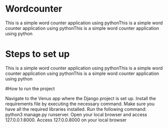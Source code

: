 # Wordcounter
This is a simple word counter application using pythonThis is a simple word counter application using pythonThis is a simple word counter application using python

# Steps to set up
This is a simple word counter application using pythonThis is a simple word counter application using pythonThis is a simple word counter application using python

#How to run the project

Navigate to the Venus app where the Django project is set up.
Install the requirements file by executing the necessary command.
Make sure you have all the required libraries installed.
Run the following command: python3 manage.py runserver.
Open your local browser and access 127.0.0.1:8000.
Access 127.0.0.8000 on your local browser
